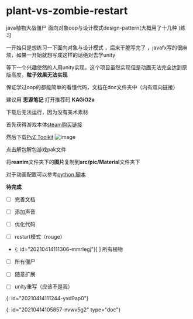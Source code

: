 # plant-vs-zombie-restart


java植物大战僵尸 面向对象oop与设计模式design-pattern(大概用了十几种 )练习


一开始只是想练习一下面向对象与设计模式 ，后来干脆写完了 ，javafx写的很麻烦，如果一开始就想写成这样的话绝对去学unity

等下一个兴趣使然的人用unity实现，这个项目虽然实现但是动画无法完全达到原版高度，**粒子效果无法实现**


保证学过oop的都能简单的看懂代码，文档在doc文件夹中（内有双向链接）

建议用    **思源笔记**    打开推荐码 **KAGiO2a**


下载后无法运行，因为没有美术素材


首先获得游戏本体[steam购买链接](https://store.steampowered.com/app/3590/Plants_vs_Zombies_GOTY_Edition/)


然后下载[PvZ Toolkit](http://jspvz.com/ResDownload/Modifier.htm#lmintlcx)
![image](https://user-images.githubusercontent.com/37022924/114649648-7fdc1000-9d13-11eb-8a4b-d45a518805d9.png)


点击解包解包游戏pak文件

将**reanim**文件夹下的**图片**复制到**src/pic/Material**文件夹下

对于动画配置可以参考[python 脚本](https://github.com/vajva/PVZ-ReanimToJson)


**待完成**


* [ ] 完善文档

* [ ] 添加声音

* [ ] 优化代码

* [ ] restart模式（rouge）

* {: id="20210414111306-mmrlegj"}[ ] 所有植物

* [ ] 所有僵尸

* [ ] 随意扩展

*[ ] unity重写（应该不是我）

{: id="20210414111244-yxd9ap0"}


{: id="20210414105857-nvwv5g2" type="doc"}
